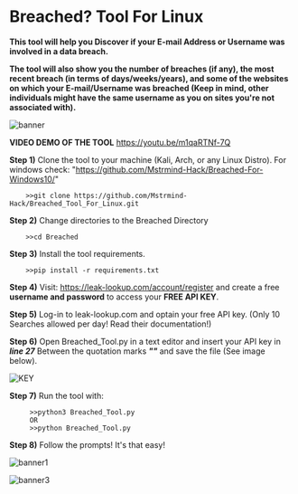 # Breached? Tool For Linux

**This tool will help you Discover if your E-mail Address or Username was involved in a data breach.**

**The tool will also show you the number of breaches (if any), the most recent breach (in terms of days/weeks/years), and some of the websites on which your E-mail/Username was breached (Keep in mind, other individuals might have the same username as you on sites you're not associated with).**

![banner](https://user-images.githubusercontent.com/104036615/164873023-3e8d85e0-7c25-427f-9f6d-aa4c7db92eda.png)

**VIDEO DEMO OF THE TOOL** https://youtu.be/m1qaRTNf-7Q

**Step 1)** Clone the tool to your machine (Kali, Arch, or any Linux Distro). For windows check: "https://github.com/Mstrmind-Hack/Breached-For-Windows10/"

        >>git clone https://github.com/Mstrmind-Hack/Breached_Tool_For_Linux.git
       
**Step 2)** Change directories to the Breached Directory

        >>cd Breached

**Step 3)** Install the tool requirements.

        >>pip install -r requirements.txt
       
**Step 4)** Visit: https://leak-lookup.com/account/register and create a free **username and password** to access your **FREE API KEY**.

**Step 5)** Log-in to leak-lookup.com and optain your free API key. (Only 10 Searches allowed per day! Read their documentation!)

**Step 6)** Open Breached_Tool.py in a text editor and insert your API key in _**line 27**_ Between the quotation marks _**""**_ and save the file (See image below).

![KEY](https://user-images.githubusercontent.com/104036615/164873305-eccb8663-bfab-49b4-ae9d-552def09e8a7.png)

**Step 7)** Run the tool with: 

         >>python3 Breached_Tool.py
         OR
         >>python Breached_Tool.py

**Step 8)** Follow the prompts! It's that easy!

![banner1](https://user-images.githubusercontent.com/104036615/164873074-65cd8b82-827a-47ce-907e-cf6495be83d7.png)

![banner3](https://user-images.githubusercontent.com/104036615/164878046-833143e6-ef56-4b8d-b760-c5a37e18c983.png)

